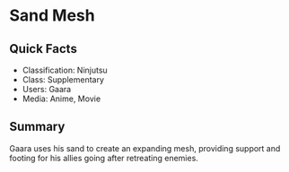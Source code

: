 # Sand Mesh

## Quick Facts
- Classification: Ninjutsu
- Class: Supplementary
- Users: Gaara
- Media: Anime, Movie

## Summary
Gaara uses his sand to create an expanding mesh, providing support and footing for his allies going after retreating enemies.
